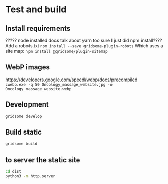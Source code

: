 # Test and build


## Install requirements

?????
node installed
docs talk about yarn too 
sure I just did npm install????
Add a robots.txt `npm install --save gridsome-plugin-robots`
Which uses a site map: `npm install @gridsome/plugin-sitemap`

## WebP images
https://developers.google.com/speed/webp/docs/precompiled  
`cwebp.exe -q 50 Oncology_massage_website.jpg -o Oncology_massage_website.webp`

## Development

```bash
gridsome develop
```

## Build static

```bash
gridsome build
```

## to server the static site

```bash
cd dist
python3 -m http.server
```